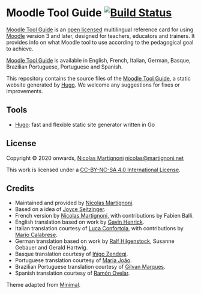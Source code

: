# Moodle Tool Guide [![Build Status](https://travis-ci.org/martignoni/moodle-tool-guide.svg?branch=master)](https://travis-ci.org/martignoni/moodle-tool-guide)

[Moodle Tool Guide][site] is an [open licensed][cc] multilingual reference card for using [Moodle][moodle] version 3 and later, designed for teachers, educators and trainers. It provides info on what Moodle tool to use according to the pedagogical goal to achieve.

[Moodle Tool Guide][site] is available in English, French, Italian, German, Basque, Brazilian Portuguese, Portuguese and Spanish.

This repository contains the source files of the [Moodle Tool Guide][site], a static website generated by [Hugo]. We welcome any suggestions for fixes or improvements.

## Tools

* [Hugo][hugo]: fast and flexible static site generator written in Go

## License

Copyright © 2020 onwards, [Nicolas Martignoni][nm] <nicolas@martignoni.net>

This work is licensed under a [CC-BY-NC-SA 4.0 International License][cc].

## Credits

- Maintained and provided by [Nicolas Martignoni][nm].
- Based on a idea of [Joyce Seitzinger](https://twitter.com/catspyjamasnz).
- French version by [Nicolas Martignoni][nm], with contributions by Fabien Balli.
- English translation based on work by [Gavin Henrick](https://twitter.com/ghenrick).
- Italian translation courtesy of [Luca Confortola](https://twitter.com/ConfortolaLuca), with contributions by [Mario Calabrese](https://twitter.com/clbmra).
- German translation based on work by [Ralf Hilgenstock](https://twitter.com/ralfh), Susanne Gebauer and Gerald Hartwig.
- Basque translation courtesy of [Iñigo Zendegi](https://twitter.com/izendegi).
- Portuguese translation courtesy of [Maria João](https://twitter.com/etutoria).
- Brazilian Portuguese translation courtesy of [Gilvan Marques](https://twitter.com/gmarques).
- Spanish translation courtesy of [Ramón Ovelar](https://moodle.org/user/profile.php?id=13611).

Theme adapted from [Minimal](https://github.com/calintat/minimal).

  [site]: https://moodletoolguide.net
  [cc]: https://creativecommons.org/licenses/by-nc-sa/4.0/
  [hugo]: https://gohugo.io/
  [nm]: https://blog.martignoni.net/a-propos/
  [moodle]: https://moodle.org/
